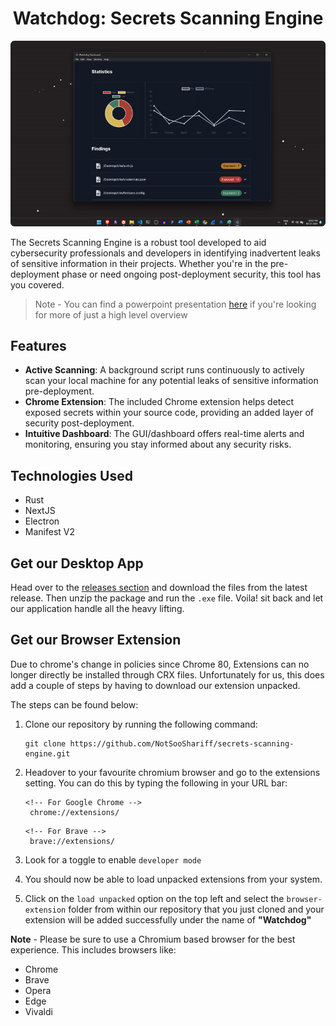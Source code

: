 <h1 align="center"> Watchdog: Secrets Scanning Engine </h1>

<p align="center">
  <img src="https://github.com/NotSooShariff/portfolio/blob/main/src/assets/watchdog_banner.png?raw=true" alt="Watchdog Logo">
</p>

The Secrets Scanning Engine is a robust tool developed to aid cybersecurity professionals and developers in identifying inadvertent leaks of sensitive information in their projects. Whether you're in the pre-deployment phase or need ongoing post-deployment security, this tool has you covered.

> Note - You can find a powerpoint presentation [here](https://github.com/NotSooShariff/secrets-scanning-engine/blob/main/assets/Watchdog%20Project%20Presentation.pdf) if you're looking for more of just a high level overview

## Features

- **Active Scanning**: A background script runs continuously to actively scan your local machine for any potential leaks of sensitive information pre-deployment.
- **Chrome Extension**: The included Chrome extension helps detect exposed secrets within your source code, providing an added layer of security post-deployment.
- **Intuitive Dashboard**: The GUI/dashboard offers real-time alerts and monitoring, ensuring you stay informed about any security risks.

## Technologies Used
- Rust 
- NextJS
- Electron
- Manifest V2

## Get our Desktop App 

Head over to the [releases section](https://github.com/NotSooShariff/secrets-scanning-engine/releases) and download the files from the latest release. Then unzip the package and run the `.exe` file. Voila! sit back and let our application handle all the heavy lifting.

## Get our Browser Extension

Due to chrome's change in policies since Chrome 80, Extensions can no longer directly be installed through CRX files. Unfortunately for us, this does add a couple of steps by having to download our extension unpacked.

The steps can be found below:
1. Clone our repository by running the following command:
   ```
   git clone https://github.com/NotSooShariff/secrets-scanning-engine.git
   ```
2. Headover to your favourite chromium browser and go to the extensions setting. You can do this by typing the following in your URL bar:
   ```
   <!-- For Google Chrome -->
    chrome://extensions/ 
   ```
   ```
   <!-- For Brave -->
    brave://extensions/ 
   ```
3. Look for a toggle to enable `developer mode`
   
   <!-- ![alt text](assets/image2.png) -->
   
4. You should now be able to load unpacked extensions from your system. 
5. Click on the `load unpacked` option on the top left and select the `browser-extension` folder from within our repository that you just cloned and your extension will be added successfully under the name of **"Watchdog"**

**Note** - Please be sure to use a Chromium based browser for the best experience. This includes browsers like:
- Chrome 
- Brave 
- Opera
- Edge 
- Vivaldi 


